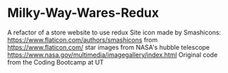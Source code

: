 # Milky-Way-Wares-Redux
A refactor of a store website to use redux
Site icon made by Smashicons: https://www.flaticon.com/authors/smashicons from https://www.flaticon.com/
star images from NASA's hubble telescope https://www.nasa.gov/multimedia/imagegallery/index.html
Original code from the Coding Bootcamp at UT